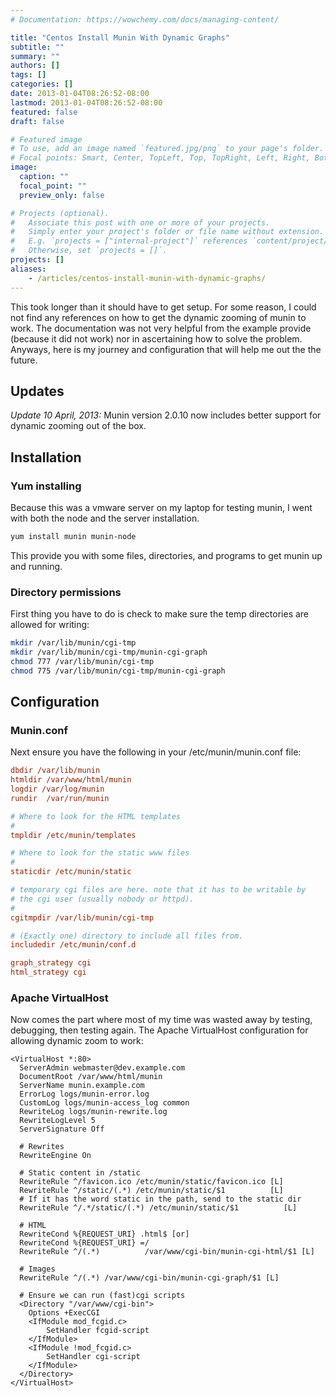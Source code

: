 ```yaml
---
# Documentation: https://wowchemy.com/docs/managing-content/

title: "Centos Install Munin With Dynamic Graphs"
subtitle: ""
summary: ""
authors: []
tags: []
categories: []
date: 2013-01-04T08:26:52-08:00
lastmod: 2013-01-04T08:26:52-08:00
featured: false
draft: false

# Featured image
# To use, add an image named `featured.jpg/png` to your page's folder.
# Focal points: Smart, Center, TopLeft, Top, TopRight, Left, Right, BottomLeft, Bottom, BottomRight.
image:
  caption: ""
  focal_point: ""
  preview_only: false

# Projects (optional).
#   Associate this post with one or more of your projects.
#   Simply enter your project's folder or file name without extension.
#   E.g. `projects = ["internal-project"]` references `content/project/deep-learning/index.md`.
#   Otherwise, set `projects = []`.
projects: []
aliases:
    - /articles/centos-install-munin-with-dynamic-graphs/
---
```



This took longer than it should have to get setup. For some reason, I could not find any references on how to get the dynamic zooming of munin to work. The documentation was not very helpful from the example provide (because it did not work) nor in ascertaining how to solve the problem. Anyways, here is my journey and configuration that will help me out the the future.

## Updates

*Update 10 April, 2013:* Munin version 2.0.10 now includes better support for dynamic zooming out of the box.

## Installation

### Yum installing

Because this was a vmware server on my laptop for testing munin, I went with both the node and the server installation.

```bash
yum install munin munin-node
```

This provide you with some files, directories, and programs to get munin up and running. 

### Directory permissions

First thing you have to do is check to make sure the temp directories are allowed for writing:

```bash
mkdir /var/lib/munin/cgi-tmp
mkdir /var/lib/munin/cgi-tmp/munin-cgi-graph
chmod 777 /var/lib/munin/cgi-tmp
chmod 775 /var/lib/munin/cgi-tmp/munin-cgi-graph
```

## Configuration

### Munin.conf

Next ensure you have the following in your /etc/munin/munin.conf file:

```cfg
dbdir /var/lib/munin
htmldir /var/www/html/munin
logdir /var/log/munin
rundir  /var/run/munin

# Where to look for the HTML templates
#
tmpldir /etc/munin/templates

# Where to look for the static www files
#
staticdir /etc/munin/static

# temporary cgi files are here. note that it has to be writable by 
# the cgi user (usually nobody or httpd).
#
cgitmpdir /var/lib/munin/cgi-tmp

# (Exactly one) directory to include all files from.
includedir /etc/munin/conf.d

graph_strategy cgi
html_strategy cgi
```

### Apache VirtualHost

Now comes the part where most of my time was wasted away by testing, debugging, then testing again. The Apache VirtualHost configuration for allowing dynamic zoom to work:

```apacheconf
<VirtualHost *:80>
  ServerAdmin webmaster@dev.example.com
  DocumentRoot /var/www/html/munin
  ServerName munin.example.com
  ErrorLog logs/munin-error.log
  CustomLog logs/munin-access_log common
  RewriteLog logs/munin-rewrite.log
  RewriteLogLevel 5
  ServerSignature Off

  # Rewrites
  RewriteEngine On

  # Static content in /static
  RewriteRule ^/favicon.ico /etc/munin/static/favicon.ico [L]
  RewriteRule ^/static/(.*) /etc/munin/static/$1          [L]
  # If it has the word static in the path, send to the static dir
  RewriteRule ^/.*/static/(.*) /etc/munin/static/$1          [L]

  # HTML
  RewriteCond %{REQUEST_URI} .html$ [or]
  RewriteCond %{REQUEST_URI} =/
  RewriteRule ^/(.*)          /var/www/cgi-bin/munin-cgi-html/$1 [L]

  # Images
  RewriteRule ^/(.*) /var/www/cgi-bin/munin-cgi-graph/$1 [L]

  # Ensure we can run (fast)cgi scripts
  <Directory "/var/www/cgi-bin">
    Options +ExecCGI
    <IfModule mod_fcgid.c>
        SetHandler fcgid-script
    </IfModule>
    <IfModule !mod_fcgid.c>
        SetHandler cgi-script
    </IfModule>
  </Directory>
</VirtualHost>
```